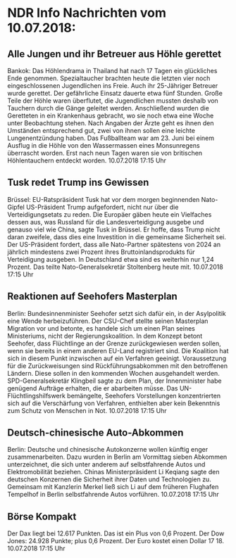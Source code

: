 # NDR Info Nachrichten vom 10.07.2018:


## Alle Jungen und ihr Betreuer aus Höhle gerettet
Bankok: Das Höhlendrama in Thailand hat nach 17 Tagen ein glückliches Ende genommen. Spezialtaucher brachten heute die letzten vier noch eingeschlossenen Jugendlichen ins Freie. Auch ihr 25-Jähriger Betreuer wurde gerettet. Der gefährliche Einsatz dauerte etwa fünf Stunden. Große Teile der Höhle waren überflutet, die Jugendlichen mussten deshalb von Tauchern durch die Gänge geleitet werden. Anschließend wurden die Geretteten in ein Krankenhaus gebracht, wo sie noch etwa eine Woche unter Beobachtung stehen. Nach Angaben der Ärzte geht es ihnen den Umständen entsprechend gut, zwei von ihnen sollen eine leichte Lungenentzündung haben. Das Fußballteam war am 23. Juni bei einem Ausflug in die Höhle von den Wassermassen eines Monsunregens überrascht worden. Erst nach neun Tagen waren sie von britischen Höhlentauchern entdeckt worden. 10.07.2018 17:15 Uhr 

## Tusk redet Trump ins Gewissen
Brüssel: EU-Ratspräsident Tusk hat vor dem morgen beginnenden Nato-Gipfel US-Präsident Trump aufgefordert, nicht nur über die Verteidigungsetats zu reden. Die Europäer gäben heute ein Vielfaches dessen aus, was Russland für die Landesverteidigung ausgebe und genauso viel wie China, sagte Tusk in Brüssel. Er hoffe, dass Trump nicht daran zweifele, dass dies eine Investition in die gemeinsame Sicherheit sei. Der US-Präsident fordert, dass alle Nato-Partner spätestens von 2024 an jährlich mindestens zwei Prozent ihres Bruttoinlandsprodukts für Verteidigung ausgeben. In Deutschland etwa sind es weiterhin nur 1,24 Prozent. Das teilte Nato-Generalsekretär Stoltenberg heute mit. 10.07.2018 17:15 Uhr 

## Reaktionen auf Seehofers Masterplan
Berlin:	Bundesinnenminister Seehofer setzt sich dafür ein, in der Asylpolitik eine Wende herbeizuführen. Der CSU-Chef stellte seinen Masterplan Migration vor und betonte, es handele sich um einen Plan seines Ministeriums, nicht der Regierungskoalition. In dem Konzept betont Seehofer, dass Flüchtlinge an der Grenze zurückgewiesen werden sollen, wenn sie bereits in einem anderen EU-Land registriert sind. Die Koalition hat sich in diesem Punkt inzwischen auf ein Verfahren geeinigt. Voraussetzung für die Zurückweisungen sind Rückführungsabkommen mit den betroffenen Ländern. Diese sollen in den kommenden Wochen ausgehandelt werden. SPD-Generalsekretär Klingbeil sagte zu dem Plan, der Innenminister habe genügend Aufträge erhalten, die er abarbeiten müsse. Das UN-Flüchtlingshilfswerk bemängelte, Seehofers Vorstellungen konzentrierten sich auf die Verschärfung von Verfahren, enthielten aber kein Bekenntnis zum Schutz von Menschen in Not. 10.07.2018 17:15 Uhr 

## Deutsch-chinesische Auto-Abkommen
Berlin:	Deutsche und chinesische Autokonzerne wollen künftig enger zusammenarbeiten. Dazu wurden in Berlin am Vormittag sieben Abkommen unterzeichnet, die sich unter anderem auf selbstfahrende Autos und Elektromobilität beziehen. Chinas Ministerpräsident Li Keqiang sagte den deutschen Konzernen die Sicherheit ihrer Daten und Technologien zu. Gemeinsam mit Kanzlerin Merkel ließ sich Li auf dem früheren Flughafen Tempelhof in Berlin selbstfahrende Autos vorführen. 10.07.2018 17:15 Uhr 

## Börse Kompakt
Der Dax liegt bei 12.617 Punkten. Das ist ein Plus  von 0,6 Prozent. Der Dow Jones: 24.928 Punkte; plus 0,6 Prozent. Der Euro kostet einen Dollar 17 18. 10.07.2018 17:15 Uhr 
